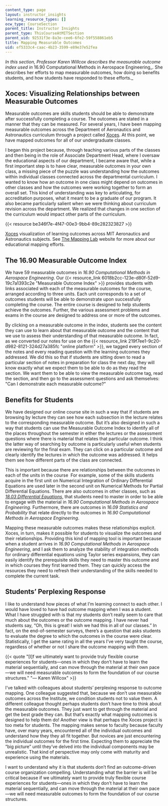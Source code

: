```yaml
---
content_type: page
layout: instructor_insights
learning_resource_types: []
ocw_type: CourseSection
parent_title: Instructor Insights
parent_type: ThisCourseAtMITSection
parent_uid: 92531f3e-8a3e-cee6-6fe2-59f558861eb5
title: Mapping Measurable Outcomes
uid: ef5333c4-caac-4b23-3599-e89e37e52fea
---
```


_In this section, Professor Karen Willcox describes the measurable outcome index used in_ 16.90 Computational Methods in Aerospace Engineering_. She describes her efforts to map measurable outcomes, how doing so benefits students, and how students have responded to these efforts._

Xoces: Visualizing Relationships between Measurable Outcomes
------------------------------------------------------------

Measurable outcomes are skills students should be able to demonstrate after successfully completing a course. The outcomes are stated in a manner that they can be measured. For several years, I have been mapping measurable outcomes across the Department of Aeronautics and Astronautics curriculum through a project called [Xoces](https://xoces.mit.edu). At this point, we have mapped outcomes for all of our undergraduate classes.

I began this project because, through teaching various parts of the classes and then being in the role of Associate Department Head, where I oversaw the educational aspects of our department, I became aware that, while a first important step is to have clear, measurable outcomes in your own class, a missing piece of the puzzle was understanding how the outcomes within individual classes connected across the departmental curriculum. I wanted to know how an outcome in one class might depend on outcomes in other classes and how the outcomes were working together to form an overall set. This kind of understanding was key to articulating, for accreditation purposes, what it meant to be a graduate of our program. It also became particularly salient when we were thinking about curriculum revision across the department. We realized that changes in one section of the curriculum would impact other parts of the curriculum.

{{< resource be346f7e-4f47-00e3-9bb4-89c282323827 >}}  

[Xoces](https://xoces.mit.edu) visualization of learning outcomes across MIT Aeronautics and Astronautics subjects. See [The Mapping Lab](http://mapping.mit.edu/) website for more about our educational mapping efforts.

The 16.90 Measurable Outcome Index
----------------------------------

We have 59 measurable outcomes in _16.90 Computational Methods in Aerospace Engineering_. Our {{< resource_link 6018b2cc-123e-d80f-52d9-19c7a1393c2e "Measurable Outcome Index" >}} provides students with links associated with each of the measurable outcomes for the course, arranged according to three units. Each unit corresponds to a set of outcomes students will be able to demonstrate upon successfully completing the course. The entire course is designed to help students achieve the outcomes. Further, the various assessment problems and exams in the course are designed to address one or more of the outcomes.

By clicking on a measurable outcome in the index, students see the content they can use to learn about that measurable outcome and the content that we use to assess their understanding of that measurable outcome. In fact, as we converted our notes for use on the {{< resource_link 219f7ee1-9c20-d982-8121-324d27a385fc "online platform" >}}, we tagged every section of the notes and every reading question with the learning outcomes they addressed. We did this so that if students are sitting down to read a particular section of notes in preparation for class the next day, they will know exactly what we expect them to be able to do as they read the section. We want them to be able to view the measurable outcome tag, read the section, and then go to the assessment questions and ask themselves: "Can I demonstrate each measurable outcome?"

Benefits for Students
---------------------

We have designed our online course site in such a way that if students are browsing by lecture they can see how each subsection in the lecture relates to the corresponding measurable outcome. But it’s also designed in such a way that students can use the Measurable Outcome Index to identify all of the places throughout the semester in either the lectures or the assessment questions where there is material that relates that particular outcome. I think the latter way of searching by outcome is particularly useful when students are reviewing for the final exam. They can click on a particular outcome and clearly identify the lectures in which the outcome was addressed. It helps them see how different parts of the class are connected.

This is important because there are relationships between the outcomes in each of the units in the course  For example, some of the skills students acquire in the first unit on Numerical Integration of Ordinary Differential Equations are used later in the second unit on Numerical Methods for Partial Differential Equations. There are also outcomes in other classes, such as _[18.03 Differential Equations](/courses/18-03sc-differential-equations-fall-2011)_, that students need to master in order to be able to engage with the material in _16.90 Computational Methods in Aerospace Engineering._ Furthermore, there are outcomes in _16.09 Statistics and Probability_ that relate directly to the outcomes in _16.90 Computational Methods in Aerospace Engineering_.

Mapping these measurable outcomes makes these relationships explicit. Xoces, in turn, makes it possible for students to visualize the outcomes and their relationships. Providing this kind of mapping tool is important because when a student arrives in _16.90 Computational Methods in Aerospace Engineering_, and I ask them to analyze the stability of integration methods for ordinary differential equations using Taylor series expansions, they can easily identify the prerequisite skills they need to master this outcome and in which courses they first learned them. They can quickly access the resources they need to refresh their understanding of the skills needed to complete the current task.

Students’ Perplexing Response
-----------------------------

I like to understand how pieces of what I’m learning connect to each other. I would have loved to have had outcome mapping when I was a student. What I have struggled with is that my students don’t really seem to care that much about the outcomes or the outcome mapping. I have never had students say, “Oh, this is great! I wish we had this in all of our classes.” In fact, on the end-of-semester surveys, there’s a question that asks students to evaluate the degree to which the outcomes in the course were clear. Statistically, I get the same rating in all the years I’ve very taught the course, regardless of whether or not I share the outcome mapping with them.

{{< quote "[I]f we ultimately want to provide truly flexible course experiences for students—ones in which they don’t have to learn the material sequentially, and can move through the material at their own pace—we will need measurable outcomes to form the foundation of our course structures." "— Karen Willcox" >}}

I've talked with colleagues about students’ perplexing response to outcome mapping. One colleague suggested that, because we don’t use measurable outcomes across the Institute, we condition students not to value them. A different colleague thought perhaps students don’t have time to think about the measurable outcomes. They just want to get through the material and get the best grade they can. But that’s exactly what mapping outcomes is designed to help them do! Another view is that perhaps the Xoces project is too meta for students. The mapping makes sense to faculty because faculty have, over many years, encountered all of the individual outcomes and understand how they they all fit together. But novices are just encountering the individual outcomes for the first time. Expecting them to appreciate the “big picture” until they’ve delved into the individual components may be unrealistic. That kind of perspective may only come with maturity and experience using the materials.

I want to understand why it is that students don’t find an outcome-driven course organization compelling. Understanding what the barrier is will be critical because if we ultimately want to provide truly flexible course experiences for students—ones in which they don’t have to learn the material sequentially, and can move through the material at their own pace—we will need measurable outcomes to form the foundation of our course structures.